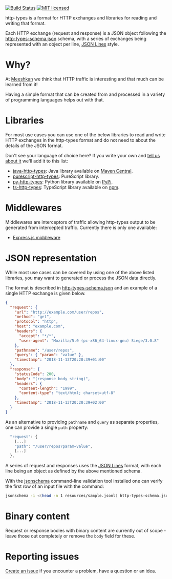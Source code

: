 [![Build Status](https://github.com/Meeshkan/http-types/workflows/CI/badge.svg)](https://github.com/Meeshkan/http-types/actions?query=workflow%3A%22CI%22)
[![MIT licensed](http://img.shields.io/:license-MIT-blue.svg)](LICENSE.txt)

http-types is a format for HTTP exchanges and libraries for reading and writing that format.

Each HTTP exchange (request and response) is a JSON object following the [http-types-schema.json](http-types-schema.json) schema, with a series of exchanges being represented with an object per line, [JSON Lines](http://jsonlines.org/) style.

# Why?
At [Meeshkan](https://www.meeshkan.com/) we think that HTTP traffic is interesting and that much can be learned from it!

Having a simple format that can be created from and processed in a variety of programming languages helps out with that.

# Libraries
For most use cases you can use one of the below libraries to read and write HTTP exchanges in the http-types format and do not need to about the details of the JSON format.

Don't see your language of choice here? If you write your own and [tell us about it](https://github.com/Meeshkan/http-types/issues/new) we'll add it to this list:

- [java-http-types](https://github.com/Meeshkan/java-http-types): Java library available on [Maven Central](https://search.maven.org/artifact/com.meeshkan/http-types).
- [purescript-http-types](https://github.com/meeshkan/purescript-http-types): PureScript library.
- [py-http-types](https://github.com/Meeshkan/py-http-types): Python library available on [PyPi](https://pypi.org/project/http-types/).
- [ts-http-types](https://github.com/Meeshkan/ts-http-types): TypeScript library available on [npm](https://www.npmjs.com/package/http-types).

# Middlewares
Middlewares are interceptors of traffic allowing http-types output to be generated from intercepted traffic. Currently there is only one available:

- [Express.js middleware](https://github.com/Meeshkan/express-middleware/)


# JSON representation
While most use cases can be covered by using one of the above listed libraries, you may want to generated or process the JSON data directly.

The format is described in [http-types-schema.json](http-types-schema.json) and an example of a single HTTP exchange is given below.

```json
{
  "request": {
    "url": "http://example.com/user/repos",
    "method": "get",
    "protocol": "http",
    "host": "example.com",
    "headers": {
      "accept": "*/*",
      "user-agent": "Mozilla/5.0 (pc-x86_64-linux-gnu) Siege/3.0.8"
    },
    "pathname": "/user/repos",
    "query": { "param": "value" },
    "timestamp": "2018-11-13T20:20:39+01:00"
  },
  "response": {
    "statusCode": 200,
    "body": "(response body string)",
    "headers": {
      "content-length": "1999",
      "content-type": "text/html; charset=utf-8"
    },
    "timestamp": "2018-11-13T20:20:39+02:00"
  }
}
```

As an alternative to providing `pathname` and `query` as separate properties, one can provide a single `path` property:

```js
  "request": {
    [...]
    "path": "/user/repos?param=value",
    [...]
  },

```

A series of request and responses uses the [JSON Lines](http://jsonlines.org/) format, with each line being an object as defined by the above mentioned schema.

With the [jsonschema](https://python-jsonschema.readthedocs.io/) command-line validation tool installed one can verify the first row of an input file with the command:

```sh
jsonschema -i <(head -n 1 resources/sample.jsonl) http-types-schema.json
```

# Binary content
Request or response bodies with binary content are currently out of scope - leave those out completely or remove the `body` field for these.

# Reporting issues
[Create an issue](https://github.com/Meeshkan/http-types/issues) if you encounter a problem, have a question or an idea.
